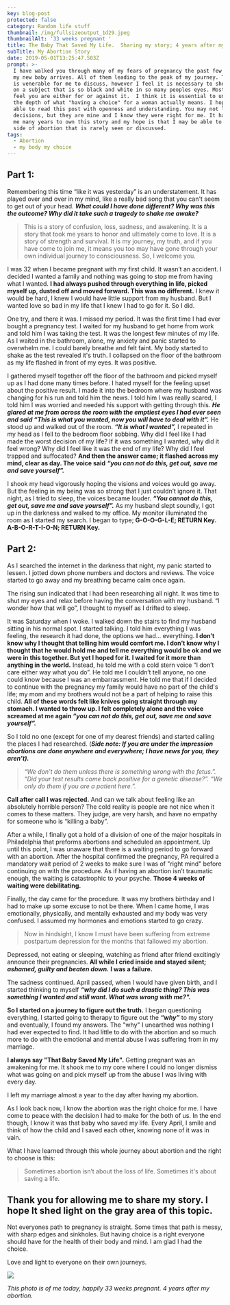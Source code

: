```yaml
---
key: blog-post
protected: false
category: Random life stuff
thumbnail: /img/fullsizeoutput_1d29.jpeg
thumbnailAlt: '33 weeks pregnant '
title: The Baby That Saved My Life.  Sharing my story; 4 years after my abortion.
subTitle: My Abortion Story
date: 2019-05-01T13:25:47.503Z
prompt: >-
  I have walked you through many of my fears of pregnancy the past few months as
  my new baby arrives. All of them leading to the peak of my journey. This post
  is venerable for me to discuss, however I feel it is necessary to shed light
  on a subject that is so black and white in so many peoples eyes. Most people
  feel you are either for or against it.  I think it is essential to understand
  the depth of what "having a choice" for a woman actually means. I hope you are
  able to read this post with openness and understanding. You may not like my
  decisions, but they are mine and I know they were right for me. It has taken
  me many years to own this story and my hope is that I may be able to share a
  side of abortion that is rarely seen or discussed.
tags:
  - Abortion
  - my body my choice
---
```

## Part 1:

Remembering this time “like it was yesterday” is an understatement. It has played over and over in my mind, like a really bad song that you can't seem to get out of your head. **_What could I have done different? Why was this the outcome? Why did it take such a tragedy to shake me awake?_**

> This is a story of confusion, loss, sadness, and awakening. It is a story that took me years to honor and ultimately come to love. It is a story of strength and survival. It is my journey, my truth, and if you have come to join me, it means you too may have gone through your own individual journey to consciousness. So, I welcome you.

I was 32 when I became pregnant with my first child. It wasn’t an accident. I decided I wanted a family and nothing was going to stop me from having what I wanted. **I had always pushed through everything in life, picked myself up, dusted off and moved forward. This was no different.** I knew it would be hard, I knew I would have little support from my husband. But I wanted love so bad in my life that I knew I had to go for it. So I did.

One try, and there it was. I missed my period. It was the first time I had ever bought a pregnancy test. I waited for my husband to get home from work and told him I was taking the test. It was the longest few minutes of my life. As I waited in the bathroom, alone, my anxiety and panic started to overwhelm me. I could barely breathe and felt faint. My body started to shake as the test revealed it's truth. I collapsed on the floor of the bathroom as my life flashed in front of my eyes. It was positive.

I gathered myself together off the floor of the bathroom and picked myself up as I had done many times before. I hated myself for the feeling upset about the positive result. I made it into the bedroom where my husband was changing for his run and told him the news. I told him I was really scared, I told him I was worried and needed his support with getting through this. _**He glared at me from across the room with the emptiest eyes I had ever seen and said “This is what you wanted, now you will have to deal with it”.**_ He stood up and walked out of the room. **_“It is what I wanted”,_** I repeated in my head as I fell to the bedroom floor sobbing. Why did I feel like I had made the worst decision of my life? If it was something I wanted, why did it feel wrong? Why did I feel like it was the end of my life? Why did I feel trapped and suffocated? **And then the answer came; it flashed across my mind, clear as day. The voice said** _**“you can not do this, get out, save me and save yourself”.**_ 

I shook my head vigorously hoping the visions and voices would go away. But the feeling in my being was so strong that I just couldn’t ignore it. That night, as I tried to sleep, the voices became louder. _**“You cannot do this, get out, save me and save yourself”.**_ As my husband slept soundly, I got up in the darkness and walked to my office. My monitor illuminated the room as I started my search. I began to type; **G-O-O-G-L-E; RETURN Key. A-B-O-R-T-I-O-N; RETURN Key.**

## Part 2:

As I searched the internet in the darkness that night, my panic started to lessen. I jotted down phone numbers and doctors and reviews. The voice started to go away and my breathing became calm once again. 

The rising sun indicated that I had been researching all night. It was time to shut my eyes and relax before having the conversation with my husband. “I wonder how that will go”, I thought to myself as I drifted to sleep.

It was Saturday when I woke. I walked down the stairs to find my husband sitting in his normal spot. I started talking. I told him everything I was feeling, the research it had done, the options we had... everything. **I don’t know why I thought that telling him would comfort me. I don’t know why I thought that he would hold me and tell me everything would be ok and we were in this together. But yet I hoped for it. I waited for it more than anything in the world.** Instead, he told me with a cold stern voice “I don’t care either way what you do”. He told me I couldn’t tell anyone, no one could know because I was an embarrassment. He told me that if I decided to continue with the pregnancy my family would have no part of the child's life; my mom and my brothers would not be a part of helping to raise this child. **All of these words felt like knives going straight through my stomach. I wanted to throw up. I felt completely alone and the voice screamed at me again _“you can not do this, get out, save me and save yourself”._**

So I told no one (except for one of my dearest friends) and started calling the places I had researched. (**_Side note: If you are under the impression abortions are done anywhere and everywhere; I have news for you, they aren’t)._**

> _“We don’t do them unless there is something wrong with the fetus.”. “Did your test results come back positive for a genetic disease?”. “We only do them if you are a patient here.”._

**Call after call I was rejected.** And can we talk about feeling like an absolutely horrible person? The cold reality is people are not nice when it comes to these matters. They judge, are very harsh, and have no empathy for someone who is “killing a baby”. 

After a while, I finally got a hold of a division of one of the major hospitals in Philadelphia that preforms abortions and scheduled an appointment. Up until this point, I was unaware that there is a waiting period to go forward with an abortion. After the hospital confirmed the pregnancy, PA required a mandatory wait period of 2 weeks to make sure I was of "right mind" before continuing on with the procedure. As if having an abortion isn’t traumatic enough, the waiting is catastrophic to your psyche. **Those 4 weeks of waiting were debilitating.**

Finally, the day came for the procedure. It was my brothers birthday and I had to make up some excuse to not be there. When I came home, I was emotionally, physically, and mentally exhausted and my body was very confused. I assumed my hormones and emotions started to go crazy. 

> Now in hindsight, I know I must have been suffering from extreme postpartum depression for the months that fallowed my abortion. 

Depressed, not eating or sleeping, watching as friend after friend excitingly announce their pregnancies. **All while I cried inside and stayed silent;** **_ashamed, guilty and beaten down._** **I was a failure.**

The sadness continued. April passed, when I would have given birth, and I started thinking to myself **_“why did I do such a drastic thing? This was something I wanted and still want. What was wrong with me?"._** 

**So I started on a journey to figure out the truth.** I began questioning everything, I started going to therapy to figure out the _**“why”**_ to my story and eventually, I found my answers. The "why" I unearthed was nothing I had ever expected to find. It had little to do with the abortion and so much more to do with the emotional and mental abuse I was suffering from in my marriage.

**I always say "That Baby Saved My Life".** Getting pregnant was an awakening for me. It shook me to my core where I could no longer dismiss what was going on and pick myself up from the abuse I was living with every day.

I left my marriage almost a year to the day after having my abortion.

As I look back now, I know the abortion was the right choice for me. I have come to peace with the decision I had to make for the both of us. In the end though, I know it was that baby who saved my life. Every April, I smile and think of how the child and I saved each other, knowing none of it was in vain.

What I have learned through this whole journey about abortion and the right to choose is this:

> Sometimes abortion isn’t about the loss of life. Sometimes it's about saving a life.

## Thank you for allowing me to share my story. I hope It shed light on the gray area of this topic.

Not everyones path to pregnancy is straight. Some times that path is messy, with sharp edges and sinkholes. But having choice is a right everyone should have for the health of their body and mind. I am glad I had the choice. 

Love and light to everyone on their own journeys. 

![](/img/fullsizeoutput_1d29.jpeg)

_This photo is of me today, happily 33 weeks pregnant.  4 years after my abortion._ 

##

